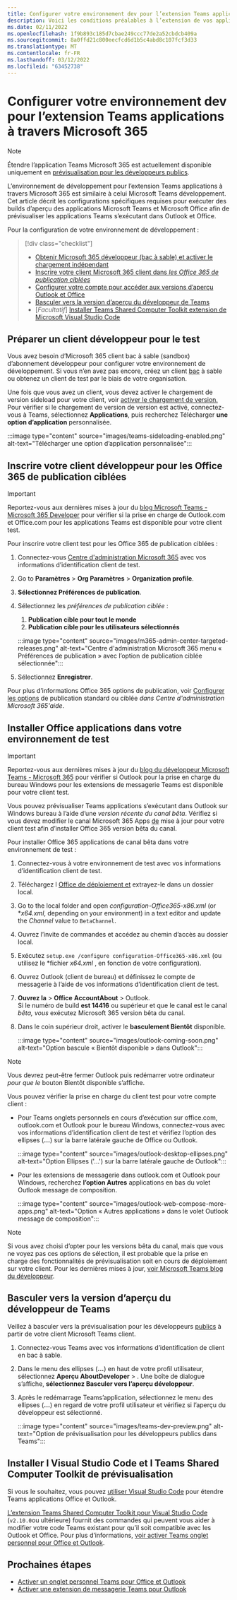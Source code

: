```yaml
---
title: Configurer votre environnement dev pour l’extension Teams applications à travers Microsoft 365
description: Voici les conditions préalables à l’extension de vos applications Teams à travers Microsoft 365
ms.date: 02/11/2022
ms.openlocfilehash: 1f9b893c185d7cbae249ccc77de2a52cbdcb409a
ms.sourcegitcommit: 8a0ffd21c800eecfcd6d1b5c4abd8c107fcf3d33
ms.translationtype: MT
ms.contentlocale: fr-FR
ms.lasthandoff: 03/12/2022
ms.locfileid: "63452738"
---
```

# <a name="set-up-your-dev-environment-for-extending-teams-apps-across-microsoft-365"></a>Configurer votre environnement dev pour l’extension Teams applications à travers Microsoft 365

> [!NOTE]
> Étendre l’application Teams Microsoft 365 est actuellement disponible uniquement en [prévisualisation pour les développeurs publics](~/resources/dev-preview/developer-preview-intro.md).

L’environnement de développement pour l’extension Teams applications à travers Microsoft 365 est similaire à celui Microsoft Teams développement. Cet article décrit les configurations spécifiques requises pour exécuter des builds d’aperçu des applications Microsoft Teams et Microsoft Office afin de prévisualiser les applications Teams s’exécutant dans Outlook et Office.

Pour la configuration de votre environnement de développement :

> [!div class="checklist"]
>
> * [Obtenir Microsoft 365 développeur (bac à sable) et activer le chargement indépendant](#prepare-a-developer-tenant-for-testing)
> * [Inscrire votre client Microsoft 365 client dans *les Office 365 de publication ciblées*](#enroll-your-developer-tenant-for-office-365-targeted-releases)
> * [Configurer votre compte pour accéder aux versions d’aperçu Outlook et Office](#install-office-apps-in-your-test-environment)
> * [Basculer vers la version d’aperçu du développeur de Teams](#switch-to-the-developer-preview-version-of-teams)
> * [*Facultatif*] [Installer Teams Shared Computer Toolkit extension de Microsoft Visual Studio Code](#install-visual-studio-code-and-teams-toolkit-preview-extension)

## <a name="prepare-a-developer-tenant-for-testing"></a>Préparer un client développeur pour le test

Vous avez besoin d’Microsoft 365 client bac à sable (sandbox) d’abonnement développeur pour configurer votre environnement de développement. Si vous n’en avez pas encore, créez un client [bac](/office/developer-program/microsoft-365-developer-program-get-started) à sable ou obtenez un client de test par le biais de votre organisation.

Une fois que vous avez un client, vous devez activer le chargement de version sideload pour votre client, voir [activer le chargement de version.](/microsoftteams/platform/concepts/build-and-test/prepare-your-o365-tenant#enable-custom-teams-apps-and-turn-on-custom-app-uploading) Pour vérifier si le chargement de version de version est activé, connectez-vous à Teams, sélectionnez **Applications**, puis recherchez Télécharger **une option d’application** personnalisée.

:::image type="content" source="images/teams-sideloading-enabled.png" alt-text="Télécharger une option d’application personnalisée":::

## <a name="enroll-your-developer-tenant-for-office-365-targeted-releases"></a>Inscrire votre client développeur pour les Office 365 de publication ciblées

> [!IMPORTANT]
> Reportez-vous aux dernières mises à jour du [blog Microsoft Teams - Microsoft 365 Developer](https://devblogs.microsoft.com/microsoft365dev/) pour vérifier si la prise en charge de Outlook.com et Office.com pour les applications Teams est disponible pour votre client test.

Pour inscrire votre client test pour les Office 365 de publication ciblées :

1. Connectez-vous [Centre d'administration Microsoft 365](https://admin.microsoft.com) avec vos informations d’identification client de test.
1. Go to **Paramètres** >  **Org Paramètres** >  **Organization profile**.
1. **Sélectionnez Préférences de publication**.
1. Sélectionnez les *préférences de publication ciblée* :
    1. **Publication cible pour tout le monde**
    1. **Publication cible pour les utilisateurs sélectionnés**

    :::image type="content" source="images/m365-admin-center-targeted-releases.png" alt-text="Centre d'administration Microsoft 365 menu « Préférences de publication » avec l’option de publication ciblée sélectionnée":::

1. Sélectionnez **Enregistrer**.

Pour plus d’informations Office 365 options de publication, voir [Configurer les options](/microsoft-365/admin/manage/release-options-in-office-365?view=o365-worldwide&preserve-view=true#targeted-release) de publication standard ou ciblée *dans Centre d'administration Microsoft 365'aide*.

## <a name="install-office-apps-in-your-test-environment"></a>Installer Office applications dans votre environnement de test

> [!IMPORTANT]
> Reportez-vous aux dernières mises à jour du [blog du développeur Microsoft Teams - Microsoft 365](https://devblogs.microsoft.com/microsoft365dev/) pour vérifier si Outlook pour la prise en charge du bureau Windows pour les extensions de messagerie Teams est disponible pour votre client test.

Vous pouvez prévisualiser Teams applications s’exécutant dans Outlook sur Windows bureau à l’aide d’une *version récente du canal bêta*. Vérifiez si vous devez modifier le canal Microsoft 365 Apps [de](/deployoffice/change-update-channels?WT.mc_id=M365-MVP-5002016) mise à jour pour votre client test afin d’installer Office 365 version bêta du canal.

Pour installer Office 365 applications de canal bêta dans votre environnement de test :

1. Connectez-vous à votre environnement de test avec vos informations d’identification client de test.
1. Téléchargez l [Office de déploiement et](https://www.microsoft.com/download/details.aspx?id=49117) extrayez-le dans un dossier local.
1. Go to the local folder and open *configuration-Office365-x86.xml* (or **x64.xml*, depending on your environment) in a text editor and update the *Channel* value to `BetaChannel`.
1. Ouvrez l’invite de commandes et accédez au chemin d’accès au dossier local.
1. Exécutez `setup.exe /configure configuration-Office365-x86.xml` (ou utilisez le *fichier *x64.xml* , en fonction de votre configuration).
1. Ouvrez Outlook (client de bureau) et définissez le compte de messagerie à l’aide de vos informations d’identification client de test.
1. **Ouvrez la** >  **Office** **AccountAbout** >  Outlook.  
   Si le numéro de build **est 14416** ou supérieur et que le canal est le canal *bêta, vous* exécutez Microsoft 365 version bêta du canal.
1. Dans le coin supérieur droit, activer le **basculement Bientôt** disponible.

    :::image type="content" source="images/outlook-coming-soon.png" alt-text="Option bascule « Bientôt disponible » dans Outlook":::

> [!NOTE]
> Vous devrez peut-être fermer Outlook puis redémarrer votre ordinateur *pour que le* bouton Bientôt disponible s’affiche.

Vous pouvez vérifier la prise en charge du client test pour votre compte client :

* Pour Teams onglets personnels en cours d’exécution sur office.com, outlook.com et Outlook pour le bureau Windows, connectez-vous avec vos informations d’identification client de test et vérifiez l’option des ellipses (**...**) sur la barre latérale gauche de Office ou Outlook.

    :::image type="content" source="images/outlook-desktop-ellipses.png" alt-text="Option Ellipses ('...') sur la barre latérale gauche de Outlook":::

* Pour les extensions de messagerie dans outlook.com et Outlook pour Windows, recherchez **l’option Autres** applications en bas du volet Outlook message de composition.

    :::image type="content" source="images/outlook-web-compose-more-apps.png" alt-text="Option « Autres applications » dans le volet Outlook message de composition":::

> [!NOTE]
> Si vous avez choisi d’opter pour les versions bêta du canal, mais que vous ne voyez pas ces options de sélection, il est probable que la prise en charge des fonctionnalités de prévisualisation soit en cours de déploiement sur votre client. Pour les dernières mises à jour, [voir Microsoft Teams blog du développeur](https://devblogs.microsoft.com/microsoft365dev/).

## <a name="switch-to-the-developer-preview-version-of-teams"></a>Basculer vers la version d’aperçu du développeur de Teams

Veillez à basculer vers la prévisualisation pour les développeurs [publics](../resources/dev-preview/developer-preview-intro.md) à partir de votre client Microsoft Teams client.

1. Connectez-vous Teams avec vos informations d’identification de client en bac à sable.
1. Dans le menu des ellipses (**...**) en haut de votre profil utilisateur, sélectionnez **Aperçu** **AboutDeveloper** > . Une boîte de dialogue s’affiche, **sélectionnez Basculer vers l’aperçu développeur**.
1. Après le redémarrage Teams’application, sélectionnez le menu des ellipses (**...**) en regard de votre profil utilisateur  et vérifiez si l’aperçu du développeur est sélectionné.

    :::image type="content" source="images/teams-dev-preview.png" alt-text="Option de prévisualisation pour les développeurs publics dans Teams":::

## <a name="install-visual-studio-code-and-teams-toolkit-preview-extension"></a>Installer l Visual Studio Code et l Teams Shared Computer Toolkit de prévisualisation

Si vous le souhaitez, vous pouvez [utiliser Visual Studio Code](https://code.visualstudio.com/) pour étendre Teams applications Office et Outlook.

[L’extension Teams Shared Computer Toolkit pour Visual Studio Code](https://aka.ms/teams-toolkit) (`v2.10.0`ou ultérieure) fournit des commandes qui peuvent vous aider à modifier votre code Teams existant pour qu’il soit compatible avec les Outlook et Office. Pour plus d’informations, [voir activer Teams onglet personnel pour Office et Outlook](extend-m365-teams-personal-tab.md).

## <a name="next-steps"></a>Prochaines étapes

* [Activer un onglet personnel Teams pour Office et Outlook](extend-m365-teams-personal-tab.md)
* [Activer une extension de messagerie Teams pour Outlook](extend-m365-teams-message-extension.md)
